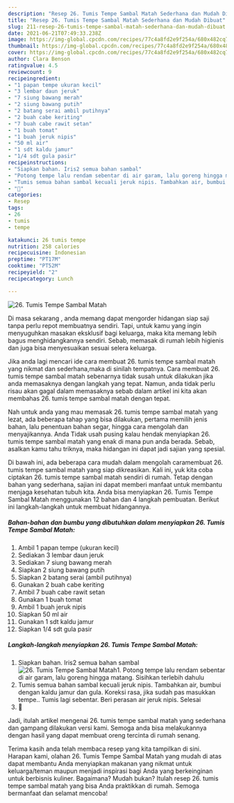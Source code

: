 ```yaml
---
description: "Resep 26. Tumis Tempe Sambal Matah Sederhana dan Mudah Dibuat"
title: "Resep 26. Tumis Tempe Sambal Matah Sederhana dan Mudah Dibuat"
slug: 211-resep-26-tumis-tempe-sambal-matah-sederhana-dan-mudah-dibuat
date: 2021-06-21T07:49:33.238Z
image: https://img-global.cpcdn.com/recipes/77c4a8fd2e9f254a/680x482cq70/26-tumis-tempe-sambal-matah-foto-resep-utama.jpg
thumbnail: https://img-global.cpcdn.com/recipes/77c4a8fd2e9f254a/680x482cq70/26-tumis-tempe-sambal-matah-foto-resep-utama.jpg
cover: https://img-global.cpcdn.com/recipes/77c4a8fd2e9f254a/680x482cq70/26-tumis-tempe-sambal-matah-foto-resep-utama.jpg
author: Clara Benson
ratingvalue: 4.5
reviewcount: 9
recipeingredient:
- "1 papan tempe ukuran kecil"
- "3 lembar daun jeruk"
- "7 siung bawang merah"
- "2 siung bawang putih"
- "2 batang serai ambil putihnya"
- "2 buah cabe keriting"
- "7 buah cabe rawit setan"
- "1 buah tomat"
- "1 buah jeruk nipis"
- "50 ml air"
- "1 sdt kaldu jamur"
- "1/4 sdt gula pasir"
recipeinstructions:
- "Siapkan bahan. Iris2 semua bahan sambal"
- "Potong tempe lalu rendam sebentar di air garam, lalu goreng hingga matang. Sisihkan terlebih dahulu"
- "Tumis semua bahan sambal kecuali jeruk nipis. Tambahkan air, bumbui dengan kaldu jamur dan gula. Koreksi rasa, jika sudah pas masukkan tempe.. Tumis lagi sebentar. Beri perasan air jeruk nipis. Selesai"
- "💓"
categories:
- Resep
tags:
- 26
- tumis
- tempe

katakunci: 26 tumis tempe 
nutrition: 258 calories
recipecuisine: Indonesian
preptime: "PT17M"
cooktime: "PT52M"
recipeyield: "2"
recipecategory: Lunch

---
```



![26. Tumis Tempe Sambal Matah](https://img-global.cpcdn.com/recipes/77c4a8fd2e9f254a/680x482cq70/26-tumis-tempe-sambal-matah-foto-resep-utama.jpg)

Di masa  sekarang , anda memang dapat mengorder hidangan siap saji tanpa perlu repot membuatnya sendiri. Tapi, untuk kamu yang ingin menyuguhkan masakan eksklusif bagi keluarga, maka kita memang lebih bagus menghidangkannya sendiri. Sebab, memasak di rumah lebih higienis dan juga bisa menyesuaikan sesuai selera keluarga.

Jika anda lagi mencari ide cara membuat 26. tumis tempe sambal matah yang nikmat dan sederhana,maka di sinilah tempatnya. Cara membuat 26. tumis tempe sambal matah  sebenarnya tidak susah untuk dilakukan jika anda memasaknya dengan langkah yang tepat. Namun, anda tidak perlu risau akan gagal dalam memasaknya 
sebab dalam artikel ini kita akan membahas 26. tumis tempe sambal matah dengan tepat.  



Nah untuk anda yang mau memasak 26. tumis tempe sambal matah yang lezat, ada beberapa tahap yang bisa dilakukan, pertama memilih jenis bahan, lalu penentuan bahan segar, hingga cara mengolah dan menyajikannya. Anda Tidak usah pusing kalau hendak menyiapkan 26. tumis tempe sambal matah yang enak di mana pun anda berada. Sebab, asalkan kamu  tahu triknya, maka hidangan ini dapat jadi sajian yang spesial.

Di bawah ini, ada beberapa cara mudah dalam mengolah caramembuat 26. tumis tempe sambal matah yang siap dikreasikan. Kali ini, yuk kita coba ciptakan 26. tumis tempe sambal matah sendiri di rumah. Tetap dengan bahan yang sederhana, sajian ini dapat memberi manfaat untuk membantu menjaga kesehatan tubuh kita. Anda bisa menyiapkan 26. Tumis Tempe Sambal Matah menggunakan 12 bahan dan 4 langkah pembuatan. Berikut ini langkah-langkah untuk membuat hidangannya.

<!--inarticleads1-->

##### Bahan-bahan dan bumbu yang dibutuhkan dalam menyiapkan 26. Tumis Tempe Sambal Matah:

1. Ambil 1 papan tempe (ukuran kecil)
1. Sediakan 3 lembar daun jeruk
1. Sediakan 7 siung bawang merah
1. Siapkan 2 siung bawang putih
1. Siapkan 2 batang serai (ambil putihnya)
1. Gunakan 2 buah cabe keriting
1. Ambil 7 buah cabe rawit setan
1. Gunakan 1 buah tomat
1. Ambil 1 buah jeruk nipis
1. Siapkan 50 ml air
1. Gunakan 1 sdt kaldu jamur
1. Siapkan 1/4 sdt gula pasir




<!--inarticleads2-->

##### Langkah-langkah menyiapkan 26. Tumis Tempe Sambal Matah:

1. Siapkan bahan. Iris2 semua bahan sambal
<img src="https://img-global.cpcdn.com/steps/6137480c725ce684/160x128cq70/26-tumis-tempe-sambal-matah-langkah-memasak-1-foto.jpg" alt="26. Tumis Tempe Sambal Matah">1. Potong tempe lalu rendam sebentar di air garam, lalu goreng hingga matang. Sisihkan terlebih dahulu
1. Tumis semua bahan sambal kecuali jeruk nipis. Tambahkan air, bumbui dengan kaldu jamur dan gula. Koreksi rasa, jika sudah pas masukkan tempe.. Tumis lagi sebentar. Beri perasan air jeruk nipis. Selesai
1. 💓




Jadi, itulah artikel mengenai  26. tumis tempe sambal matah  yang sederhana dan gampang dilakukan versi kami. Semoga anda bisa melakukannya dengan hasil yang dapat membuat oreng tercinta di rumah senang. 

Terima kasih anda telah membaca resep yang kita tampilkan di sini. Harapan kami, olahan  26. Tumis Tempe Sambal Matah yang mudah di atas dapat membantu Anda menyiapkan makanan yang nikmat untuk keluarga/teman maupun menjadi inspirasi bagi Anda yang berkeinginan untuk berbisnis kuliner. Bagaimana? Mudah bukan? Itulah resep 26. tumis tempe sambal matah yang bisa Anda praktikkan di rumah. Semoga bermanfaat dan selamat mencoba!


